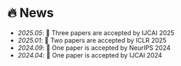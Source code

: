 # 🔥 News
- *2025.05*: 🎉 Three papers are accepted by IJCAI 2025
- *2025.01*: 🎉 Two papers are accepted by ICLR 2025
- *2024.09*: 🎉 One paper is accepted by NeurIPS 2024
- *2024.04*: 🎉 One paper is accepted by IJCAI 2024
